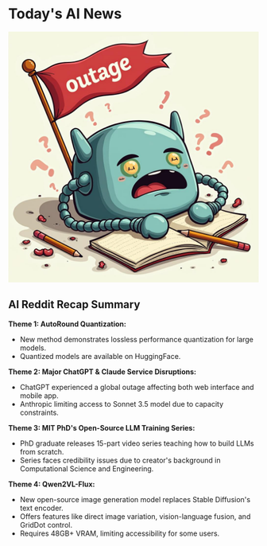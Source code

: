 
# Today's AI News

![Todays Image](pictures/20241127_101531.png)

## AI Reddit Recap Summary

**Theme 1: AutoRound Quantization:**

- New method demonstrates lossless performance quantization for large models.
- Quantized models are available on HuggingFace.

**Theme 2: Major ChatGPT & Claude Service Disruptions:**

- ChatGPT experienced a global outage affecting both web interface and mobile app.
- Anthropic limiting access to Sonnet 3.5 model due to capacity constraints.

**Theme 3: MIT PhD's Open-Source LLM Training Series:**

- PhD graduate releases 15-part video series teaching how to build LLMs from scratch.
- Series faces credibility issues due to creator's background in Computational Science and Engineering.

**Theme 4: Qwen2VL-Flux:**

- New open-source image generation model replaces Stable Diffusion's text encoder.
- Offers features like direct image variation, vision-language fusion, and GridDot control.
- Requires 48GB+ VRAM, limiting accessibility for some users.
